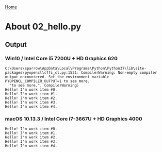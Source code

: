 [Home](../../../#overview)

# About 02_hello.py

## Output

### Win10 / Intel Core i5 7200U + HD Graphics 620

```
C:\Users\sparrow\AppData\Local\Programs\Python\Python37\lib\site-packages\pyopencl\cffi_cl.py:1521: CompilerWarning: Non-empty compiler output encountered. Set the environment variable PYOPENCL_COMPILER_OUTPUT=1 to see more.
  "to see more.", CompilerWarning)
Hello! I'm work item #0.
Hello! I'm work item #1.
Hello! I'm work item #2.
Hello! I'm work item #3.
Hello! I'm work item #4.
```

### macOS 10.13.3 / Intel Core i7-3667U + HD Graphics 4000

```
Hello! I'm work item #0.
Hello! I'm work item #1.
Hello! I'm work item #2.
Hello! I'm work item #3.
Hello! I'm work item #4.
```
